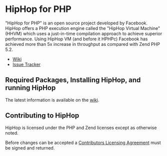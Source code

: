 # HipHop for PHP

"HipHop for PHP" is an open source project developed by Facebook. HipHop offers a PHP execution engine called the "HipHop Virtual Machine" (HHVM) which uses a just-in-time compilation approach to achieve superior performance. Using HipHop VM (and before it HPHPc) Facebook has achieved more than 5x increase in throughput as compared with Zend PHP 5.2.
* [Wiki](http://wiki.github.com/facebook/hiphop-php)
* [Issue Tracker](http://github.com/facebook/hiphop-php/issues)

## Required Packages, Installing HipHop, and running HipHop

The latest information is available on the [wiki](http://github.com/facebook/hiphop-php/wiki).

## Contributing to HipHop

HipHop is licensed under the PHP and Zend licenses except as otherwise noted.

Before changes can be accepted a [Contributors Licensing Agreement](http://developers.facebook.com/opensource/cla) must be signed and returned.
